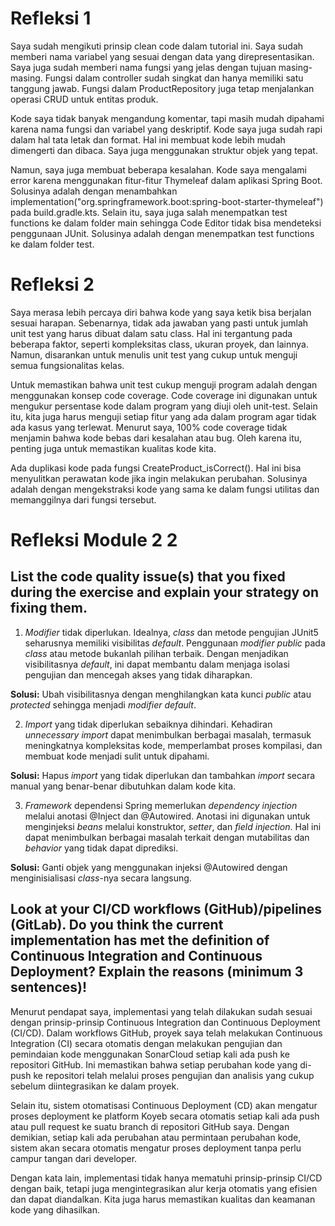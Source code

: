 <h1>Refleksi 1</h1>

Saya sudah mengikuti prinsip clean code dalam tutorial ini. Saya sudah memberi nama variabel yang sesuai dengan data yang direpresentasikan. Saya juga sudah memberi nama fungsi yang jelas dengan tujuan masing-masing. Fungsi dalam controller sudah singkat dan hanya memiliki satu tanggung jawab. Fungsi dalam ProductRepository juga tetap menjalankan operasi CRUD untuk entitas produk.

Kode saya tidak banyak mengandung komentar, tapi masih mudah dipahami karena nama fungsi dan variabel yang deskriptif. Kode saya juga sudah rapi dalam hal tata letak dan format. Hal ini membuat kode lebih mudah dimengerti dan dibaca. Saya juga menggunakan struktur objek yang tepat.

Namun, saya juga membuat beberapa kesalahan. Kode saya mengalami error karena menggunakan fitur-fitur Thymeleaf dalam aplikasi Spring Boot. Solusinya adalah dengan menambahkan implementation("org.springframework.boot:spring-boot-starter-thymeleaf") pada build.gradle.kts. Selain itu, saya juga salah menempatkan test functions ke dalam folder main sehingga Code Editor tidak bisa mendeteksi penggunaan JUnit. Solusinya adalah dengan menempatkan test functions ke dalam folder test. <br>

<h1> Refleksi 2 </h1>

Saya merasa lebih percaya diri bahwa kode yang saya ketik bisa berjalan sesuai harapan. Sebenarnya, tidak ada jawaban yang pasti untuk jumlah unit test yang harus dibuat dalam satu class. Hal ini tergantung pada beberapa faktor, seperti kompleksitas class, ukuran proyek, dan lainnya. Namun, disarankan untuk menulis unit test yang cukup untuk menguji semua fungsionalitas kelas.

Untuk memastikan bahwa unit test cukup menguji program adalah dengan menggunakan konsep code coverage. Code coverage ini digunakan untuk mengukur persentase kode dalam program yang diuji oleh unit-test. Selain itu, kita juga harus menguji setiap fitur yang ada dalam program agar tidak ada kasus yang terlewat. Menurut saya, 100% code coverage tidak menjamin bahwa kode bebas dari kesalahan atau bug. Oleh karena itu, penting juga untuk memastikan kualitas kode kita.

Ada duplikasi kode pada fungsi CreateProduct_isCorrect(). Hal ini bisa menyulitkan perawatan kode jika ingin melakukan perubahan. Solusinya adalah dengan mengekstraksi kode yang sama ke dalam fungsi utilitas dan memanggilnya dari fungsi tersebut.

<h1>Refleksi Module 2 2</h1>

## List the code quality issue(s) that you fixed during the exercise and explain your strategy on fixing them.
1. *Modifier* tidak diperlukan. Idealnya, *class* dan metode pengujian JUnit5 seharusnya memiliki visibilitas *default*. Penggunaan *modifier public* pada *class* atau metode bukanlah pilihan terbaik. Dengan menjadikan visibilitasnya *default*, ini dapat membantu dalam menjaga isolasi pengujian dan mencegah akses yang tidak diharapkan.

**Solusi:** Ubah visibilitasnya dengan menghilangkan kata kunci *public* atau *protected* sehingga menjadi *modifier default*.
<br>

2. *Import* yang tidak diperlukan sebaiknya dihindari. Kehadiran *unnecessary import* dapat menimbulkan berbagai masalah, termasuk meningkatnya kompleksitas kode, memperlambat proses kompilasi, dan membuat kode menjadi sulit untuk dipahami.

**Solusi:** Hapus *import* yang tidak diperlukan dan tambahkan *import* secara manual yang benar-benar dibutuhkan dalam kode kita.
<br>

3. *Framework* dependensi Spring memerlukan *dependency injection* melalui anotasi @Inject dan @Autowired. Anotasi ini digunakan untuk menginjeksi *beans* melalui konstruktor, *setter*, dan *field injection*. Hal ini dapat menimbulkan berbagai masalah terkait dengan mutabilitas dan *behavior* yang tidak dapat diprediksi.

**Solusi:** Ganti objek yang menggunakan injeksi @Autowired dengan menginisialisasi *class*-nya secara langsung.
<br>

## Look at your CI/CD workflows (GitHub)/pipelines (GitLab). Do you think the current implementation has met the definition of Continuous Integration and Continuous Deployment? Explain the reasons (minimum 3 sentences)!
Menurut pendapat saya, implementasi yang telah dilakukan sudah sesuai dengan prinsip-prinsip Continuous Integration dan Continuous Deployment (CI/CD). Dalam workflows GitHub, proyek saya telah melakukan Continuous Integration (CI) secara otomatis dengan melakukan pengujian dan pemindaian kode menggunakan SonarCloud setiap kali ada push ke repositori GitHub. Ini memastikan bahwa setiap perubahan kode yang di-push ke repositori telah melalui proses pengujian dan analisis yang cukup sebelum diintegrasikan ke dalam proyek.

Selain itu, sistem otomatisasi Continuous Deployment (CD) akan mengatur proses deployment ke platform Koyeb secara otomatis setiap kali ada push atau pull request ke suatu branch di repositori GitHub saya. Dengan demikian, setiap kali ada perubahan atau permintaan perubahan kode, sistem akan secara otomatis mengatur proses deployment tanpa perlu campur tangan dari developer.

Dengan kata lain, implementasi tidak hanya mematuhi prinsip-prinsip CI/CD dengan baik, tetapi juga mengintegrasikan alur kerja otomatis yang efisien dan dapat diandalkan. Kita juga harus memastikan kualitas dan keamanan kode yang dihasilkan.

<br>

</details>
